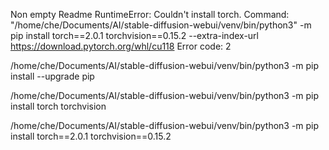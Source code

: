 Non empty Readme
RuntimeError: Couldn't install torch.
Command: "/home/che/Documents/AI/stable-diffusion-webui/venv/bin/python3" -m pip install torch==2.0.1 torchvision==0.15.2 --extra-index-url https://download.pytorch.org/whl/cu118
Error code: 2

/home/che/Documents/AI/stable-diffusion-webui/venv/bin/python3 -m pip install --upgrade pip

/home/che/Documents/AI/stable-diffusion-webui/venv/bin/python3 -m pip install torch torchvision

/home/che/Documents/AI/stable-diffusion-webui/venv/bin/python3 -m pip install torch==2.0.1 torchvision==0.15.2

